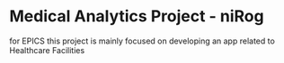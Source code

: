 # Medical Analytics Project - niRog
for EPICS
this project is mainly focused on developing an app related to Healthcare Facilities

